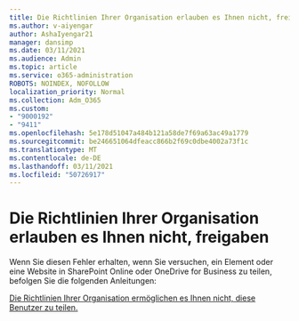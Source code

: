 ```yaml
---
title: Die Richtlinien Ihrer Organisation erlauben es Ihnen nicht, freigaben
ms.author: v-aiyengar
author: AshaIyengar21
manager: dansimp
ms.date: 03/11/2021
ms.audience: Admin
ms.topic: article
ms.service: o365-administration
ROBOTS: NOINDEX, NOFOLLOW
localization_priority: Normal
ms.collection: Adm_O365
ms.custom:
- "9000192"
- "9411"
ms.openlocfilehash: 5e178d51047a484b121a58de7f69a63ac49a1779
ms.sourcegitcommit: be246651064dfeacc866b2f69c0dbe4002a73f1c
ms.translationtype: MT
ms.contentlocale: de-DE
ms.lasthandoff: 03/11/2021
ms.locfileid: "50726917"
---
```

# <a name="your-organizations-policies-do-not-allow-you-to-share"></a>Die Richtlinien Ihrer Organisation erlauben es Ihnen nicht, freigaben

Wenn Sie diesen Fehler erhalten, wenn Sie versuchen, ein Element oder eine Website in SharePoint Online oder OneDrive for Business zu teilen, befolgen Sie die folgenden Anleitungen:
 
[Die Richtlinien Ihrer Organisation ermöglichen es Ihnen nicht, diese Benutzer zu teilen.](https://docs.microsoft.com/sharepoint/troubleshoot/sharing-and-permissions/organization-policies-do-not-allow-you-to-share-with-users-error)